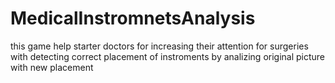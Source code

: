 # MedicalInstromnetsAnalysis
this game help starter doctors for increasing their attention for surgeries with detecting correct placement of instroments by analizing original picture with new placement
